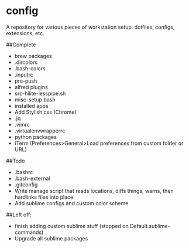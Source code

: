 # config
A repository for various pieces of workstation setup: dotfiles, configs, extensions, etc.

##Complete
* brew packages
* .dircolors
* .bash-colors
* .inputrc
* pre-push
* alfred plugins
* src-hilite-lesspipe.sh
* misc-setup.bash
* installed apps
* Add Stylish css (Chrome)
* .jq
* .vimrc
* .virtualenvwrapperrc
* python packages
* iTerm (Preferences>General>Load preferences from custom folder or URL)

##Todo
* .bashrc
* .bash-external
* .gitconfig
* Write manage script that reads locations, diffs things, warns, then hardlinks files into place
* Add sublime configs and custom color scheme

##Left off:
* finish adding custom sublime stuff (stopped on Default.sublime-commands)
* Upgrade all sublime packages